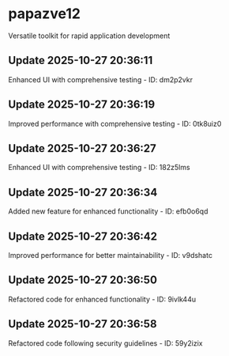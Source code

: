 # papazve12
Versatile toolkit for rapid application development

## Update 2025-10-27 20:36:11
Enhanced UI with comprehensive testing - ID: dm2p2vkr


## Update 2025-10-27 20:36:19
Improved performance with comprehensive testing - ID: 0tk8uiz0


## Update 2025-10-27 20:36:27
Enhanced UI with comprehensive testing - ID: 182z5lms


## Update 2025-10-27 20:36:34
Added new feature for enhanced functionality - ID: efb0o6qd


## Update 2025-10-27 20:36:42
Improved performance for better maintainability - ID: v9dshatc


## Update 2025-10-27 20:36:50
Refactored code for enhanced functionality - ID: 9ivlk44u


## Update 2025-10-27 20:36:58
Refactored code following security guidelines - ID: 59y2izix

